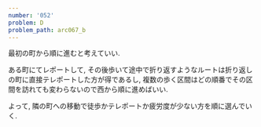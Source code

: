 ```yaml
---
number: '052'
problem: D
problem_path: arc067_b
---
```

最初の町から順に進むと考えていい.

ある町にてレポートして, その後歩いて途中で折り返すようなルートは折り返しの町に直接テレポートした方が得であるし, 複数の歩く区間はどの順番でその区間を訪れても変わらないので西から順に進めばいい.

よって, 隣の町への移動で徒歩かテレポートか疲労度が少ない方を順に選んでいく.
